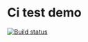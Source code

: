 # Ci test demo

[![Build status](https://ci.appveyor.com/api/projects/status/6190hvccbq1bsuia?svg=true)](https://ci.appveyor.com/project/Light969/async-promises)